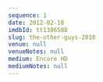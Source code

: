 ```yaml
---
sequence: 1
date: 2012-02-18
imdbId: tt1386588
slug: the-other-guys-2010
venue: null
venueNotes: null
medium: Encore HD
mediumNotes: null
---
```


